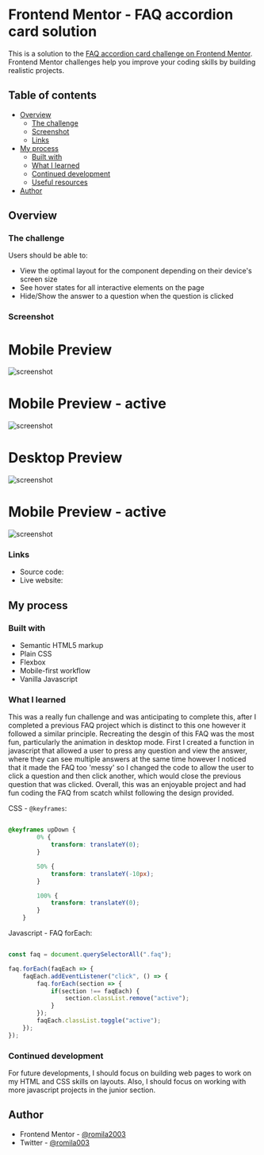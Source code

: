 # Frontend Mentor - FAQ accordion card solution

This is a solution to the [FAQ accordion card challenge on Frontend Mentor](https://www.frontendmentor.io/challenges/faq-accordion-card-XlyjD0Oam). Frontend Mentor challenges help you improve your coding skills by building realistic projects. 

## Table of contents

- [Overview](#overview)
  - [The challenge](#the-challenge)
  - [Screenshot](#screenshot)
  - [Links](#links)
- [My process](#my-process)
  - [Built with](#built-with)
  - [What I learned](#what-i-learned)
  - [Continued development](#continued-development)
  - [Useful resources](#useful-resources)
- [Author](#author)

## Overview

### The challenge

Users should be able to:

- View the optimal layout for the component depending on their device's screen size
- See hover states for all interactive elements on the page
- Hide/Show the answer to a question when the question is clicked

### Screenshot

# Mobile Preview 

![screenshot]()

# Mobile Preview - active

![screenshot]()

# Desktop Preview 

![screenshot]()

# Mobile Preview - active 

![screenshot]()

### Links

 - Source code: []()
 - Live website: []()

## My process

### Built with

- Semantic HTML5 markup
- Plain CSS
- Flexbox
- Mobile-first workflow
- Vanilla Javascript

### What I learned

This was a really fun challenge and was anticipating to complete this, after I completed a previous FAQ project which is distinct to this one however it followed a similar principle. Recreating the desgin of this FAQ was the most fun, particularly the animation in desktop mode. First I created a function in javascript that allowed a user to press any question and view the answer, where they can see multiple answers at the same time however I noticed that it made the FAQ too 'messy' so I changed the code to allow the user to click a question and then click another, which would close the previous question that was clicked. Overall, this was an enjoyable project and had fun coding the FAQ from scatch whilst following the design provided.

CSS - `@keyframes`:

```css

@keyframes upDown {
        0% {
            transform: translateY(0);
        }

        50% {
            transform: translateY(-10px);
        }

        100% {
            transform: translateY(0);
        }
    }

```

Javascript - FAQ forEach: 

```javascript

const faq = document.querySelectorAll(".faq");

faq.forEach(faqEach => {
    faqEach.addEventListener("click", () => {
        faq.forEach(section => {
            if(section !== faqEach) {
                section.classList.remove("active");
            }
        });
        faqEach.classList.toggle("active");
    });
});

```

### Continued development

For future developments, I should focus on building web pages to work on my HTML and CSS skills on layouts. Also, I should focus on working with more javascript projects in the junior section.


## Author

- Frontend Mentor - [@romila2003](https://www.frontendmentor.io/profile/romila2003)
- Twitter - [@romila003](https://www.twitter.com/romila003)

